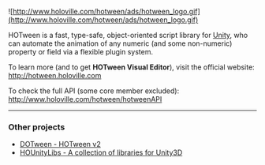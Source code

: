 ![http://www.holoville.com/hotween/ads/hotween_logo.gif](http://www.holoville.com/hotween/ads/hotween_logo.gif)

HOTween is a fast, type-safe, object-oriented script library for [Unity](http://unity3d.com), who can automate the animation of any numeric (and some non-numeric) property or field via a flexible plugin system.

To learn more (and to get **HOTween Visual Editor**), visit the official website: http://hotween.holoville.com

To check the full API (some core member excluded): http://www.holoville.com/hotween/hotweenAPI


---

### Other projects ###
  * [DOTween - HOTween v2](https://code.google.com/p/dotween/)
  * [HOUnityLibs - A collection of libraries for Unity3D](http://code.google.com/p/hounitylibs/)